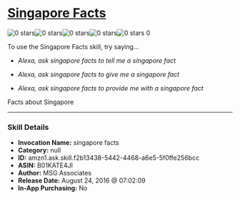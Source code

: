# [Singapore  Facts](http://alexa.amazon.com/#skills/amzn1.ask.skill.f2b13438-5442-4468-a6e5-5f0ffe256bcc)
![0 stars](../../images/ic_star_border_black_18dp_1x.png)![0 stars](../../images/ic_star_border_black_18dp_1x.png)![0 stars](../../images/ic_star_border_black_18dp_1x.png)![0 stars](../../images/ic_star_border_black_18dp_1x.png)![0 stars](../../images/ic_star_border_black_18dp_1x.png) 0

To use the Singapore  Facts skill, try saying...

* *Alexa, ask singapore facts to tell me a singapore fact*

* *Alexa, ask singapore facts to give me a singapore fact*

* *Alexa, ask singapore facts to provide me with a singapore fact*

Facts about Singapore

***

### Skill Details

* **Invocation Name:** singapore facts
* **Category:** null
* **ID:** amzn1.ask.skill.f2b13438-5442-4468-a6e5-5f0ffe256bcc
* **ASIN:** B01KATE4JI
* **Author:** MSG Associates 
* **Release Date:** August 24, 2016 @ 07:02:09
* **In-App Purchasing:** No
